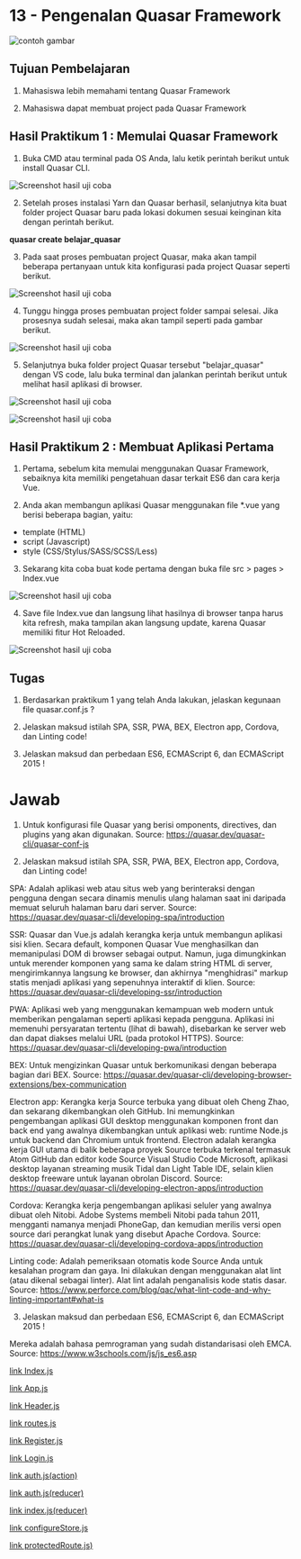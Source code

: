 # 13 - Pengenalan Quasar Framework

![contoh gambar](../../docs/logo/polinema.png)

## Tujuan Pembelajaran

1. Mahasiswa lebih memahami tentang Quasar Framework

2. Mahasiswa dapat membuat project pada Quasar Framework


## Hasil Praktikum 1 : Memulai Quasar Framework

1. Buka CMD atau terminal pada OS Anda, lalu ketik perintah berikut untuk install Quasar CLI.

![Screenshot hasil uji coba](img/Praktikum1/1.jpg)

2. Setelah proses instalasi Yarn dan Quasar berhasil, selanjutnya kita buat folder project Quasar baru pada lokasi dokumen sesuai keinginan kita dengan perintah berikut.

<b>quasar create belajar_quasar</b>

3. Pada saat proses pembuatan project Quasar, maka akan tampil beberapa pertanyaan untuk kita konfigurasi pada project Quasar seperti berikut.

![Screenshot hasil uji coba](img/Praktikum1/2.jpg)

4. Tunggu hingga proses pembuatan project folder sampai selesai. Jika prosesnya sudah selesai, maka akan tampil seperti pada gambar berikut.

![Screenshot hasil uji coba](img/Praktikum1/3.jpg)

5. Selanjutnya buka folder project Quasar tersebut "belajar_quasar" dengan VS code, lalu buka terminal dan jalankan perintah berikut untuk melihat hasil aplikasi di browser.

![Screenshot hasil uji coba](img/Praktikum1/4.jpg)

![Screenshot hasil uji coba](img/Praktikum1/5.jpg)




## Hasil Praktikum 2 : Membuat Aplikasi Pertama

1. Pertama, sebelum kita memulai menggunakan Quasar Framework, sebaiknya kita memiliki pengetahuan dasar terkait ES6 dan cara kerja Vue.

2. Anda akan membangun aplikasi Quasar menggunakan file *.vue yang berisi beberapa bagian, yaitu:

- template (HTML)
- script (Javascript)
- style (CSS/Stylus/SASS/SCSS/Less)

3. Sekarang kita coba buat kode pertama dengan buka file src > pages > Index.vue

![Screenshot hasil uji coba](img/Praktikum2/1.jpg)

4. Save file Index.vue dan langsung lihat hasilnya di browser tanpa harus kita refresh, maka tampilan akan langsung update, karena Quasar memiliki fitur Hot Reloaded.

![Screenshot hasil uji coba](img/Praktikum2/2.jpg)


## Tugas

1. Berdasarkan praktikum 1 yang telah Anda lakukan, jelaskan kegunaan file quasar.conf.js ?

2. Jelaskan maksud istilah SPA, SSR, PWA, BEX, Electron app, Cordova, dan Linting code!

3. Jelaskan maksud dan perbedaan ES6, ECMAScript 6, dan ECMAScript 2015 !


# Jawab

1. Untuk konfigurasi file Quasar yang berisi omponents, directives, dan plugins yang akan digunakan. Source: https://quasar.dev/quasar-cli/quasar-conf-js

2. Jelaskan maksud istilah SPA, SSR, PWA, BEX, Electron app, Cordova, dan Linting code!

SPA: Adalah aplikasi web atau situs web yang berinteraksi dengan pengguna dengan secara dinamis menulis ulang halaman saat ini daripada memuat seluruh halaman baru dari server. Source: https://quasar.dev/quasar-cli/developing-spa/introduction

SSR: Quasar dan Vue.js adalah kerangka kerja untuk membangun aplikasi sisi klien. Secara default, komponen Quasar Vue menghasilkan dan memanipulasi DOM di browser sebagai output. Namun, juga dimungkinkan untuk merender komponen yang sama ke dalam string HTML di server, mengirimkannya langsung ke browser, dan akhirnya "menghidrasi" markup statis menjadi aplikasi yang sepenuhnya interaktif di klien. Source: https://quasar.dev/quasar-cli/developing-ssr/introduction

PWA: Aplikasi web yang menggunakan kemampuan web modern untuk memberikan pengalaman seperti aplikasi kepada pengguna. Aplikasi ini memenuhi persyaratan tertentu (lihat di bawah), disebarkan ke server web dan dapat diakses melalui URL (pada protokol HTTPS). Source: https://quasar.dev/quasar-cli/developing-pwa/introduction

BEX: Untuk mengizinkan Quasar untuk berkomunikasi dengan beberapa bagian dari BEX. Source: https://quasar.dev/quasar-cli/developing-browser-extensions/bex-communication

Electron app: Kerangka kerja Source terbuka yang dibuat oleh Cheng Zhao, dan sekarang dikembangkan oleh GitHub. Ini memungkinkan pengembangan aplikasi GUI desktop menggunakan komponen front dan back end yang awalnya dikembangkan untuk aplikasi web: runtime Node.js untuk backend dan Chromium untuk frontend. Electron adalah kerangka kerja GUI utama di balik beberapa proyek Source terbuka terkenal termasuk Atom GitHub dan editor kode Source Visual Studio Code Microsoft, aplikasi desktop layanan streaming musik Tidal dan Light Table IDE, selain klien desktop freeware untuk layanan obrolan Discord. Source: https://quasar.dev/quasar-cli/developing-electron-apps/introduction

Cordova: Kerangka kerja pengembangan aplikasi seluler yang awalnya dibuat oleh Nitobi. Adobe Systems membeli Nitobi pada tahun 2011, mengganti namanya menjadi PhoneGap, dan kemudian merilis versi open source dari perangkat lunak yang disebut Apache Cordova. Source: https://quasar.dev/quasar-cli/developing-cordova-apps/introduction

Linting code: Adalah pemeriksaan otomatis kode Source Anda untuk kesalahan program dan gaya. Ini dilakukan dengan menggunakan alat lint (atau dikenal sebagai linter). Alat lint adalah penganalisis kode statis dasar. Source: https://www.perforce.com/blog/qac/what-lint-code-and-why-linting-important#what-is

3. Jelaskan maksud dan perbedaan ES6, ECMAScript 6, dan ECMAScript 2015 ! 

Mereka adalah bahasa pemrograman yang sudah distandarisasi oleh EMCA. Source: https://www.w3schools.com/js/js_es6.asp



[link Index.js](../../src/11_Redux_Thunk/src/index.js)

[link App.js](../../src/11_Redux_Thunk/src/app.js)

[link Header.js](../../src/11_Redux_Thunk/src/components/Header.js)

[link routes.js](../../src/11_Redux_Thunk/src/components/routes.js)

[link Register.js](../../src/11_Redux_Thunk/src/components/Register.js)

[link Login.js](../../src/11_Redux_Thunk/src/components/Login.js)

[link auth.js(action)](../../src/11_Redux_Thunk/src/redux/action/auth.js)

[link auth.js(reducer)](../../src/11_Redux_Thunk/src/redux/reducer/auth.js)

[link index.js(reducer)](../../src/11_Redux_Thunk/src/redux/reducer/index.js)

[link configureStore.js](../../src/11_Redux_Thunk/src/redux/configureStore.js)

[link protectedRoute.js)](../../src/11_Redux_Thunk/src/redux/routes/protectedRoute.js)


